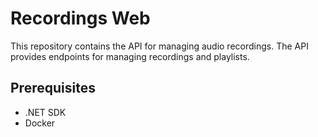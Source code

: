 
# Recordings Web

This repository contains the API for managing audio recordings. The API provides endpoints for managing recordings and playlists.

## Prerequisites

* .NET SDK
* Docker
